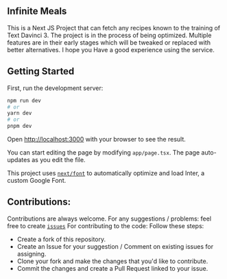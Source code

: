 ## Infinite Meals
This is a Next JS Project that can fetch any recipes known to the training of Text Davinci 3. The project is in the process of being optimized. Multiple features are in their early stages which will be tweaked or replaced with better alternatives. I hope you Have a good experience using the service.


## Getting Started

First, run the development server:

```bash
npm run dev
# or
yarn dev
# or
pnpm dev
```

Open [http://localhost:3000](http://localhost:3000) with your browser to see the result.

You can start editing the page by modifying `app/page.tsx`. The page auto-updates as you edit the file.

This project uses [`next/font`](https://nextjs.org/docs/basic-features/font-optimization) to automatically optimize and load Inter, a custom Google Font.

## Contributions:

Contributions are always welcome. For any suggestions / problems: feel free to create [`issues`](https://github.com/8rxn/infinitemeals/issues)
For contributing to the code: Follow these steps:

- Create a fork of this repository.
- Create an Issue for your suggestion / Comment on existing issues for assigning.
- Clone your fork and make the changes that you'd like to contribute.
- Commit the changes and create a Pull Request linked to your issue.
   
